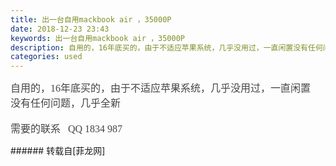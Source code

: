```yaml
---
title: 出一台自用mackbook air ，35000P
date: 2018-12-23 23:43
keywords: 出一台自用mackbook air ，35000P
description: 自用的，16年底买的，由于不适应苹果系统，几乎没用过，一直闲置没有任何问题，几乎全新需要的联系   QQ 1834 987
categories: used
---
```

<td class="t_f" id="postmessage_2542160">

<font color="#444444"><font face="微软雅黑"><font style="font-size:16px">自用的，16年底买的，由于不适应苹果系统，几乎没用过，一直闲置</font></font></font><br/>
<font color="#444444"><font face="微软雅黑"><font style="font-size:16px">没有任何问题，几乎全新</font></font></font><br/>
<br/>
<font color="#444444"><font face="微软雅黑"><font style="font-size:16px">需要的联系   QQ 1834 987</font></font></font><br/>
</td>
###### 转载自[菲龙网]